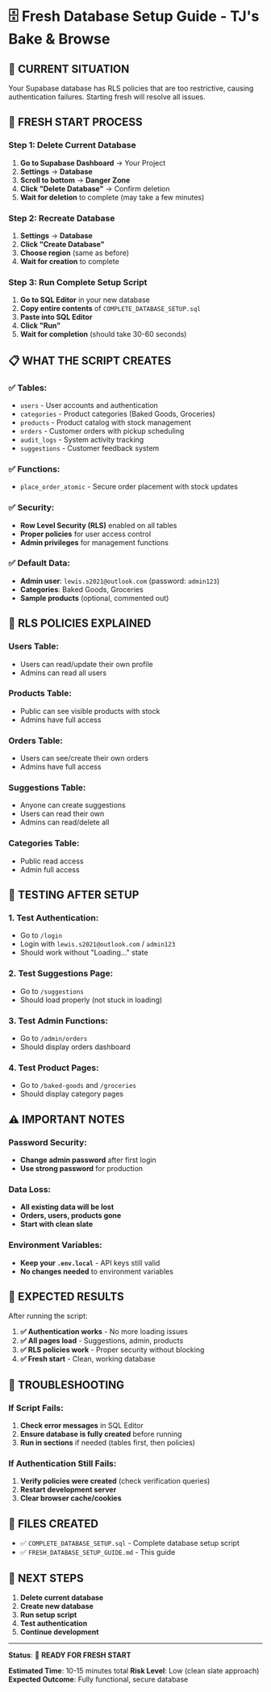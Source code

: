 # 🗄️ Fresh Database Setup Guide - TJ's Bake & Browse

## 🚨 **CURRENT SITUATION**

Your Supabase database has RLS policies that are too restrictive, causing authentication failures. Starting fresh will resolve all issues.

## 🔄 **FRESH START PROCESS**

### **Step 1: Delete Current Database**

1. **Go to Supabase Dashboard** → Your Project
2. **Settings** → **Database**
3. **Scroll to bottom** → **Danger Zone**
4. **Click "Delete Database"** → Confirm deletion
5. **Wait for deletion** to complete (may take a few minutes)

### **Step 2: Recreate Database**

1. **Settings** → **Database**
2. **Click "Create Database"**
3. **Choose region** (same as before)
4. **Wait for creation** to complete

### **Step 3: Run Complete Setup Script**

1. **Go to SQL Editor** in your new database
2. **Copy entire contents** of `COMPLETE_DATABASE_SETUP.sql`
3. **Paste into SQL Editor**
4. **Click "Run"**
5. **Wait for completion** (should take 30-60 seconds)

## 📋 **WHAT THE SCRIPT CREATES**

### **✅ Tables:**

- `users` - User accounts and authentication
- `categories` - Product categories (Baked Goods, Groceries)
- `products` - Product catalog with stock management
- `orders` - Customer orders with pickup scheduling
- `audit_logs` - System activity tracking
- `suggestions` - Customer feedback system

### **✅ Functions:**

- `place_order_atomic` - Secure order placement with stock updates

### **✅ Security:**

- **Row Level Security (RLS)** enabled on all tables
- **Proper policies** for user access control
- **Admin privileges** for management functions

### **✅ Default Data:**

- **Admin user**: `lewis.s2021@outlook.com` (password: `admin123`)
- **Categories**: Baked Goods, Groceries
- **Sample products** (optional, commented out)

## 🔐 **RLS POLICIES EXPLAINED**

### **Users Table:**

- Users can read/update their own profile
- Admins can read all users

### **Products Table:**

- Public can see visible products with stock
- Admins have full access

### **Orders Table:**

- Users can see/create their own orders
- Admins have full access

### **Suggestions Table:**

- Anyone can create suggestions
- Users can read their own
- Admins can read/delete all

### **Categories Table:**

- Public read access
- Admin full access

## 🧪 **TESTING AFTER SETUP**

### **1. Test Authentication:**

- Go to `/login`
- Login with `lewis.s2021@outlook.com` / `admin123`
- Should work without "Loading..." state

### **2. Test Suggestions Page:**

- Go to `/suggestions`
- Should load properly (not stuck in loading)

### **3. Test Admin Functions:**

- Go to `/admin/orders`
- Should display orders dashboard

### **4. Test Product Pages:**

- Go to `/baked-goods` and `/groceries`
- Should display category pages

## ⚠️ **IMPORTANT NOTES**

### **Password Security:**

- **Change admin password** after first login
- **Use strong password** for production

### **Data Loss:**

- **All existing data will be lost**
- **Orders, users, products gone**
- **Start with clean slate**

### **Environment Variables:**

- **Keep your `.env.local`** - API keys still valid
- **No changes needed** to environment variables

## 🚀 **EXPECTED RESULTS**

After running the script:

1. **✅ Authentication works** - No more loading issues
2. **✅ All pages load** - Suggestions, admin, products
3. **✅ RLS policies work** - Proper security without blocking
4. **✅ Fresh start** - Clean, working database

## 🔧 **TROUBLESHOOTING**

### **If Script Fails:**

1. **Check error messages** in SQL Editor
2. **Ensure database is fully created** before running
3. **Run in sections** if needed (tables first, then policies)

### **If Authentication Still Fails:**

1. **Verify policies were created** (check verification queries)
2. **Restart development server**
3. **Clear browser cache/cookies**

## 📁 **FILES CREATED**

- ✅ `COMPLETE_DATABASE_SETUP.sql` - Complete database setup script
- ✅ `FRESH_DATABASE_SETUP_GUIDE.md` - This guide

## 🎯 **NEXT STEPS**

1. **Delete current database**
2. **Create new database**
3. **Run setup script**
4. **Test authentication**
5. **Continue development**

---

**Status**: 🚀 **READY FOR FRESH START**

**Estimated Time**: 10-15 minutes total
**Risk Level**: Low (clean slate approach)
**Expected Outcome**: Fully functional, secure database
